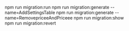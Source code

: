 npm run migration:run
npm run migration:generate --name=AddSettingsTable
npm run migration:generate --name=RemovepriceeAndPriceee
npm run migration:show  
npm run migration:revert
